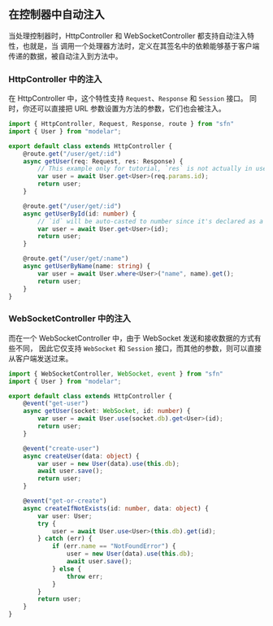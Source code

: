 <!-- title: 依赖注入; order: 13 -->
## 在控制器中自动注入

当处理控制器时，HttpController 和 WebSocketController 都支持自动注入特性，也就是，当
调用一个处理器方法时，定义在其签名中的依赖能够基于客户端传递的数据，被自动注入到方法中。

### HttpController 中的注入

在 HttpController 中，这个特性支持 `Request`、`Response` 和 `Session` 接口。
同时，你还可以直接把 URL 参数设置为方法的参数，它们也会被注入。

```typescript
import { HttpController, Request, Response, route } from "sfn"
import { User } from "modelar";

export default class extends HttpController {
    @route.get("/user/get/:id")
    async getUser(req: Request, res: Response) {
        // This example only for tutorial, `res` is not actually in use.
        var user = await User.get<User>(req.params.id);
        return user;
    }

    @route.get("/user/get/:id")
    async getUserById(id: number) {
        // `id` will be auto-casted to number since it's declared as a number
        var user = await User.get<User>(id);
        return user;
    }

    @route.get("/user/get/:name")
    async getUserByName(name: string) {
        var user = await User.where<User>("name", name).get();
        return user;
    }
}
```

### WebSocketController 中的注入

而在一个 WebSocketController 中，由于 WebSocket 发送和接收数据的方式有些不同，
因此它仅支持 `WebSocket` 和 `Session` 接口，而其他的参数，则可以直接从客户端发送过来。

```typescript
import { WebSocketController, WebSocket, event } from "sfn"
import { User } from "modelar";

export default class extends HttpController {
    @event("get-user")
    async getUser(socket: WebSocket, id: number) {
        var user = await User.use(socket.db).get<User>(id);
        return user;
    }

    @event("create-user")
    async createUser(data: object) {
        var user = new User(data).use(this.db);
        await user.save();
        return user;
    }

    @event("get-or-create")
    async createIfNotExists(id: number, data: object) {
        var user: User;
        try {
            user = await User.use<User>(this.db).get(id);
        } catch (err) {
            if (err.name == "NotFoundError") {
                user = new User(data).use(this.db);
                await user.save();
            } else {
                throw err;
            }
        }
        return user;
    }
}
```
